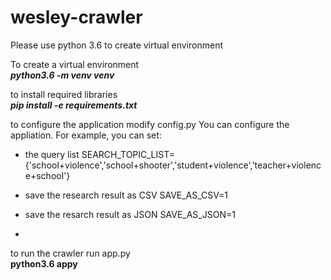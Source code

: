 # wesley-crawler
Please use python 3.6 to create virtual environment

To create a virtual environment
	<br>
	<b><em>python3.6 -m venv venv</em> </b>


to install required libraries
	<br>
	<b><em>pip install -e requirements.txt</em></b>

to configure the application modify config.py
You can configure the appliation. For example, you can set:
- the query list
	SEARCH_TOPIC_LIST={'school+violence','school+shooter','student+violence','teacher+violence+school'}

- save the research result as CSV 
	SAVE_AS_CSV=1

- save the resarch result as JSON
	SAVE_AS_JSON=1
-

to run the crawler run app.py
	<br>
	<b>python3.6 appy</b>

